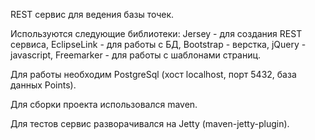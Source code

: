 REST сервис для ведения базы точек.

Используются следующие библиотеки:
 Jersey - для создания REST сервиса, 
 EclipseLink - для работы с БД, 
 Bootstrap - верстка,
 jQuery - javascript,
 Freemarker - для работы с шаблонами страниц.

Для работы необходим PostgreSql (хост localhost, порт 5432, база данных Points).

Для сборки проекта использовался maven.

Для тестов сервис разворачивался на Jetty (maven-jetty-plugin).
